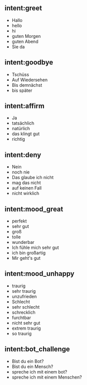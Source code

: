 ## intent:greet
- Hallo
- hello
- hi
- guten Morgen
- guten Abend
- Sie da

## intent:goodbye
- Tschüss
- Auf Wiedersehen
- Bis demnächst
- bis später

## intent:affirm
- Ja
- tatsächlich
- natürlich
- das klingt gut
- richtig

## intent:deny
- Nein
- noch nie
- Das glaube ich nicht
- mag das nicht
- auf keinen Fall
- nicht wirklich

## intent:mood_great
- perfekt
- sehr gut
- groß
- tolle
- wunderbar
- Ich fühle mich sehr gut
- ich bin großartig
- Mir geht's gut

## intent:mood_unhappy
- traurig
- sehr traurig
- unzufrieden
- Schlecht
- sehr schlecht
- schrecklich
- furchtbar
- nicht sehr gut
- extrem traurig
- so traurig

## intent:bot_challenge
- Bist du ein Bot?
- Bist du ein Mensch?
- spreche ich mit einem bot?
- spreche ich mit einem Menschen?
